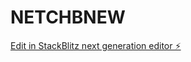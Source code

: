 # NETCHBNEW

[Edit in StackBlitz next generation editor ⚡️](https://stackblitz.com/~/github.com/jun2369/NETCHBNEW)